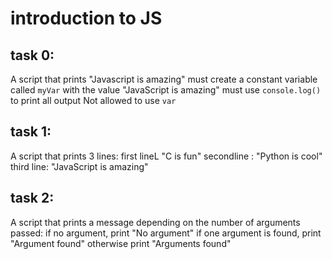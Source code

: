 # introduction to JS

## task 0:
A script that prints "Javascript is amazing"
    must create a constant variable called `myVar` with the value "JavaScript is amazing"
    must use `console.log()` to print all output
    Not allowed to use `var`


## task 1:
A script that prints 3 lines:
    first lineL "C is fun"
    secondline : "Python is cool"
    third line: "JavaScript is amazing"

## task 2:
A script that prints a message depending on the number of arguments passed:
    if no argument, print "No argument"
    if one argument is found, print "Argument found"
    otherwise print "Arguments found"

